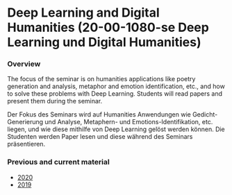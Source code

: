 # Deep Learning and Digital Humanities (20-00-1080-se Deep Learning und Digital Humanities)


### Overview



The focus of the seminar is on humanities applications like poetry generation and analysis, metaphor and emotion identification, etc., and how to solve these problems with Deep Learning. Students will read papers and present them during the seminar. 

Der Fokus des Seminars wird auf Humanities Anwendungen wie Gedicht-Generierung und Analyse, Metaphern- und Emotions-Identifikation, etc. liegen, und wie diese mithilfe von Deep Learning gelöst werden können. Die Studenten werden Paper lesen und diese während des Seminars präsentieren.


### Previous and current material

* [2020](README_2020.md)
* [2019](README_2019.md)
